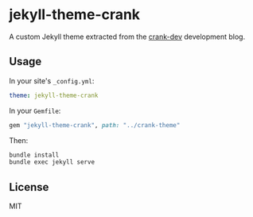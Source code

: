 # jekyll-theme-crank

A custom Jekyll theme extracted from the [crank-dev](https://github.com/crankbird/crank-dev) development blog.

## Usage

In your site's `_config.yml`:

```yaml
theme: jekyll-theme-crank
```

In your `Gemfile`:

```ruby
gem "jekyll-theme-crank", path: "../crank-theme"
```

Then:

```bash
bundle install
bundle exec jekyll serve
```

## License

MIT
